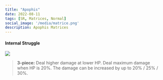 ```yaml
---
title: "Apophis"
date: 2022-08-11
tags: [SR, Matrices, Normal]
social_image: '/media/matrice.png'
description: Apophis Matrices
---
```

#### Internal Struggle

![](https://telegra.ph/file/f0c8ae24e393829b4617a.png)


> **3-piece:** Deal higher damage at lower HP. Deal maximum damage when HP is 20%. The damage can be increased by up to 20% / 25% / 30%.

